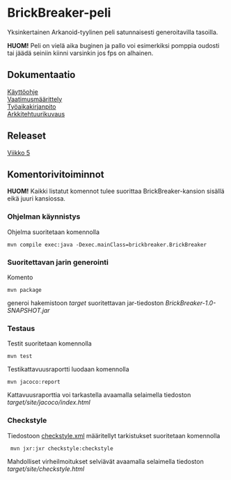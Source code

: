 # BrickBreaker-peli

Yksinkertainen Arkanoid-tyylinen peli satunnaisesti generoitavilla tasoilla.  
  
**HUOM!** Peli on vielä aika buginen ja pallo voi esimerkiksi pomppia oudosti tai jäädä seiniin kiinni varsinkin jos fps on alhainen.

## Dokumentaatio
[Käyttöohje](https://github.com/JakeKallioniemi/ot-harjoitustyo/blob/master/dokumentaatio/kayttoohje.md)  
[Vaatimusmäärittely](https://github.com/JakeKallioniemi/ot-harjoitustyo/blob/master/dokumentaatio/vaatimusmaarittely.md)  
[Työaikakirjanpito](https://github.com/JakeKallioniemi/ot-harjoitustyo/blob/master/dokumentaatio/tyoaikakirjanpito.md)  
[Arkkitehtuurikuvaus](https://github.com/JakeKallioniemi/ot-harjoitustyo/blob/master/dokumentaatio/arkkitehtuuri.md)  

## Releaset

[Viikko 5](https://github.com/JakeKallioniemi/ot-harjoitustyo/releases/tag/viikko5)

## Komentorivitoiminnot

**HUOM!** Kaikki listatut komennot tulee suorittaa BrickBreaker-kansion sisällä eikä juuri kansiossa.

### Ohjelman käynnistys

Ohjelma suoritetaan komennolla

```
mvn compile exec:java -Dexec.mainClass=brickbreaker.BrickBreaker
```
### Suoritettavan jarin generointi

Komento

```
mvn package
```

generoi hakemistoon _target_ suoritettavan jar-tiedoston _BrickBreaker-1.0-SNAPSHOT.jar_

### Testaus

Testit suoritetaan komennolla

```
mvn test
```

Testikattavuusraportti luodaan komennolla

```
mvn jacoco:report
```

Kattavuusraporttia voi tarkastella avaamalla selaimella tiedoston _target/site/jacoco/index.html_

### Checkstyle

Tiedostoon [checkstyle.xml](https://github.com/JakeKallioniemi/ot-harjoitustyo/blob/master/BrickBreaker/checkstyle.xml) määritellyt tarkistukset suoritetaan komennolla

```
 mvn jxr:jxr checkstyle:checkstyle
```

Mahdolliset virheilmoitukset selviävät avaamalla selaimella tiedoston _target/site/checkstyle.html_
